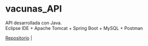 # vacunas_API  
  
API desarrollada con Java.  
Eclipse IDE + Apache Tomcat + Spring Boot + MySQL + Postman  
  
[Repositorio](https://github.com/LuisValles92/vacunas_API) |  
  
